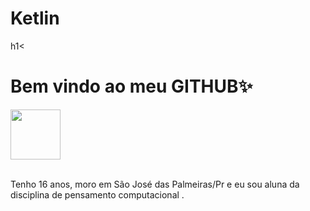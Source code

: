 <div display="inline-block">
<h1 aling="left"> Ketlin</h1>h1<
<h1 aling="left"> Bem vindo ao meu <b>GITHUB</b>✨ </h1>

<img src="https://cdn.jsdelivr.net/gh/devicons/devicon/icons/facebook/facebook-original.svg"  width="80px" />


 </br>
 </br>

 Tenho 16 anos, moro em São José das Palmeiras/Pr e eu sou aluna da disciplina de pensamento computacional .
 
